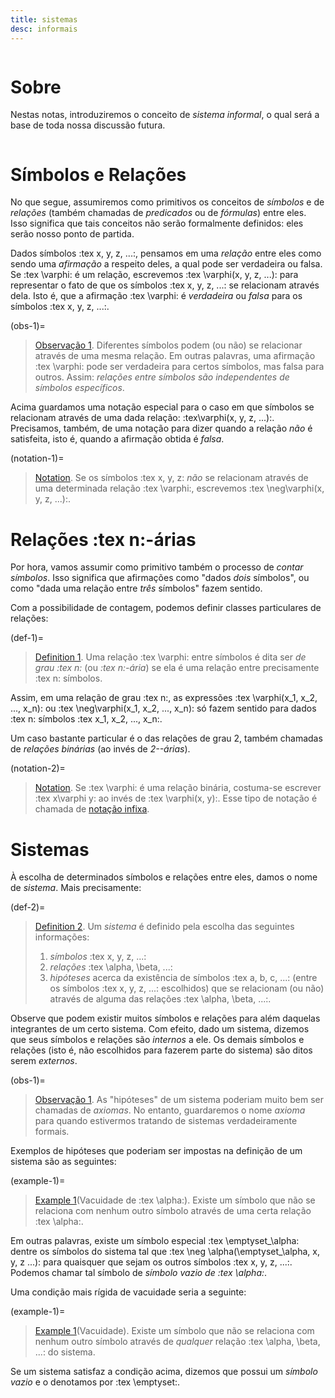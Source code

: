```yaml
---
title: sistemas
desc: informais  
---
```


```{title}
```

# Sobre

Nestas notas, introduziremos o conceito de _sistema informal_, o qual será a base de toda nossa discussão futura.

```{toc}
```

# Símbolos e Relações

No que segue, assumiremos como primitivos os conceitos de _símbolos_ e de _relações_ (também chamadas de _predicados_ ou de _fórmulas_) entre eles. Isso significa que tais conceitos não serão formalmente definidos: eles serão nosso ponto de partida.

Dados símbolos :tex x, y, z, ...:, pensamos em uma _relação_ entre eles como sendo uma _afirmação_ a respeito deles, a qual pode ser verdadeira ou falsa. Se :tex \varphi: é um relação, escrevemos :tex \varphi(x, y, z, ...): para representar o fato de que os símbolos :tex x, y, z, ...: se relacionam através dela. Isto é, que a afirmação :tex \varphi: é _verdadeira_ ou _falsa_ para os símbolos :tex x, y, z, ...:.

(obs-1)=
> [Observação 1](#obs-1). Diferentes símbolos podem (ou não) se relacionar através de uma mesma relação. Em outras palavras, uma afirmação :tex \varphi: pode ser verdadeira para certos símbolos, mas falsa para outros. Assim: _relações entre símbolos são independentes de símbolos específicos_.

Acima guardamos uma notação especial para o caso em que símbolos se relacionam através de uma dada relação: :tex\varphi(x, y, z, ...):. Precisamos, também, de uma notação para dizer quando a relação _não_ é satisfeita, isto é, quando a afirmação obtida é _falsa_.

(notation-1)=
> [Notation](#notation-1). Se os símbolos :tex x, y, z: _não_ se relacionam através de uma determinada relação :tex \varphi:, escrevemos :tex \neg\varphi(x, y, z, ...):.

# Relações :tex n:-árias

Por hora, vamos assumir como primitivo também o processo de _contar símbolos_. Isso significa que afirmações como "dados _dois_ símbolos", ou como "dada uma relação entre _três_ símbolos" fazem sentido.

Com a possibilidade de contagem, podemos definir classes particulares de relações:

(def-1)=
> [Definition 1](#def-1). Uma relação :tex \varphi: entre símbolos é dita ser _de grau :tex n:_ (ou _:tex n:-ária_) se ela é uma relação entre precisamente :tex n: símbolos.

Assim, em uma relação de grau :tex n:, as expressões :tex \varphi(x_1, x_2, ..., x_n): ou :tex \neg\varphi(x_1, x_2, ..., x_n): só fazem sentido para dados :tex n: símbolos :tex x_1, x_2, ..., x_n:.

Um caso bastante particular é o das relações de grau 2, também chamadas de _relações binárias_ (ao invés de _2--árias_).

(notation-2)=
> [Notation](#notation-2). Se :tex \varphi: é uma relação binária, costuma-se escrever :tex x\varphi y: ao invés de :tex \varphi(x, y):. Esse tipo de notação é chamada de [notação infixa](https://en.m.wikipedia.org/wiki/Infix_notation).

# Sistemas

À escolha de determinados símbolos e relações entre eles, damos o nome de _sistema_. Mais precisamente:

(def-2)=
> [Definition 2](#def-2). Um _sistema_ é definido pela escolha das seguintes informações: 
> 1. _símbolos_ :tex x, y, z, ...:
> 2. _relações_ :tex \alpha, \beta, ...:
> 3. _hipóteses_ acerca da existência de símbolos :tex a, b, c, ...: (entre os símbolos :tex x, y, z, ...:  escolhidos) que se relacionam (ou não) através de alguma das relações :tex \alpha, \beta, ...:.

Observe que podem existir muitos símbolos e relações para além daquelas integrantes de um certo sistema. Com efeito, dado um sistema, dizemos que seus símbolos e relações são _internos_ a ele. Os demais símbolos e relações (isto é, não escolhidos para fazerem parte do  sistema) são ditos serem _externos_.

(obs-1)=
> [Observação 1](#obs-1). As "hipóteses" de um sistema poderiam muito bem ser chamadas de _axiomas_. No entanto, guardaremos o nome _axioma_ para quando estivermos tratando de sistemas verdadeiramente formais.

Exemplos de hipóteses que poderiam ser impostas na definição de um sistema são as seguintes:

(example-1)=
> [Example 1](#example-1)(Vacuidade de :tex \alpha:). Existe um símbolo que não se relaciona com nenhum outro símbolo através de uma certa relação :tex \alpha:. 

Em outras palavras, existe um símbolo especial :tex \emptyset_\alpha: dentre os símbolos do sistema tal que :tex \neg \alpha(\emptyset_\alpha, x, y, z ...): para quaisquer que sejam os outros símbolos :tex x, y, z, ...:. Podemos chamar tal símbolo de _símbolo vazio de :tex \alpha:_. 

Uma condição mais rígida de vacuidade seria a seguinte:

(example-1)=
> [Example 1](#example-2)(Vacuidade). Existe um símbolo que não se relaciona com nenhum outro símbolo através de _qualquer_ relação :tex \alpha, \beta, ...: do sistema.

Se um sistema satisfaz a condição acima, dizemos que possui um _símbolo vazio_ e o denotamos por :tex \emptyset:.
